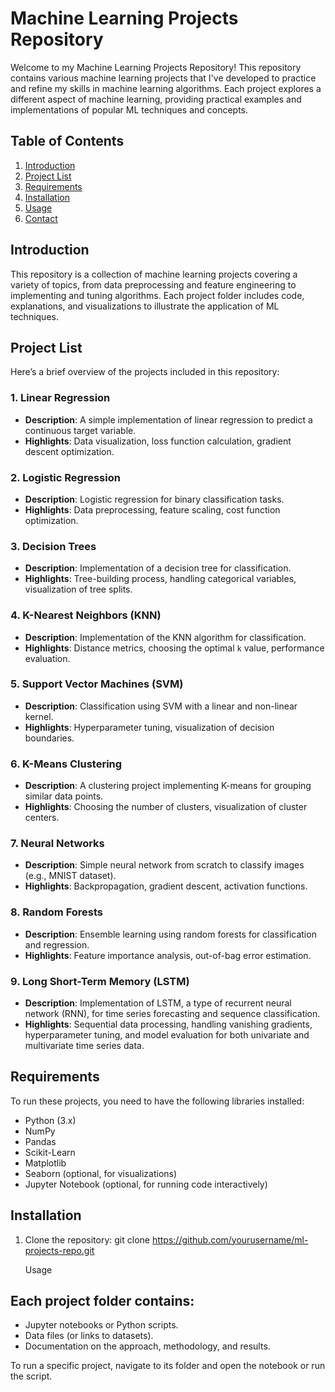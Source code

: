 # Machine Learning Projects Repository

Welcome to my Machine Learning Projects Repository! This repository contains various machine learning projects that I've developed to practice and refine my skills in machine learning algorithms. Each project explores a different aspect of machine learning, providing practical examples and implementations of popular ML techniques and concepts.

## Table of Contents

1. [Introduction](#introduction)
2. [Project List](#project-list)
3. [Requirements](#requirements)
4. [Installation](#installation)
5. [Usage](#usage)
6. [Contact](#contact)

## Introduction

This repository is a collection of machine learning projects covering a variety of topics, from data preprocessing and feature engineering to implementing and tuning algorithms. Each project folder includes code, explanations, and visualizations to illustrate the application of ML techniques.

## Project List

Here’s a brief overview of the projects included in this repository:

### 1. Linear Regression
   - **Description**: A simple implementation of linear regression to predict a continuous target variable.
   - **Highlights**: Data visualization, loss function calculation, gradient descent optimization.

### 2. Logistic Regression
   - **Description**: Logistic regression for binary classification tasks.
   - **Highlights**: Data preprocessing, feature scaling, cost function optimization.

### 3. Decision Trees
   - **Description**: Implementation of a decision tree for classification.
   - **Highlights**: Tree-building process, handling categorical variables, visualization of tree splits.

### 4. K-Nearest Neighbors (KNN)
   - **Description**: Implementation of the KNN algorithm for classification.
   - **Highlights**: Distance metrics, choosing the optimal `k` value, performance evaluation.

### 5. Support Vector Machines (SVM)
   - **Description**: Classification using SVM with a linear and non-linear kernel.
   - **Highlights**: Hyperparameter tuning, visualization of decision boundaries.

### 6. K-Means Clustering
   - **Description**: A clustering project implementing K-means for grouping similar data points.
   - **Highlights**: Choosing the number of clusters, visualization of cluster centers.

### 7. Neural Networks
   - **Description**: Simple neural network from scratch to classify images (e.g., MNIST dataset).
   - **Highlights**: Backpropagation, gradient descent, activation functions.

### 8. Random Forests
   - **Description**: Ensemble learning using random forests for classification and regression.
   - **Highlights**: Feature importance analysis, out-of-bag error estimation.

### 9. Long Short-Term Memory (LSTM)
   - **Description**: Implementation of LSTM, a type of recurrent neural network (RNN), for time series forecasting and sequence classification.
   - **Highlights**: Sequential data processing, handling vanishing gradients, hyperparameter tuning, and model evaluation for both univariate and multivariate time series data.
 

## Requirements

To run these projects, you need to have the following libraries installed:
- Python (3.x)
- NumPy
- Pandas
- Scikit-Learn
- Matplotlib
- Seaborn (optional, for visualizations)
- Jupyter Notebook (optional, for running code interactively)

## Installation

1. Clone the repository:
   git clone https://github.com/yourusername/ml-projects-repo.git

   Usage

## Each project folder contains:
- Jupyter notebooks or Python scripts.
- Data files (or links to datasets).
- Documentation on the approach, methodology, and results.

To run a specific project, navigate to its folder and open the notebook or run the script.
